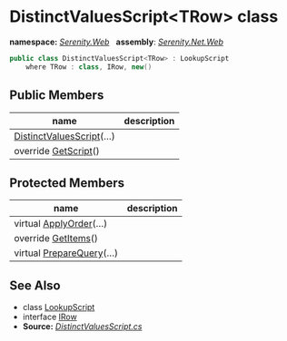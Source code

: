 # DistinctValuesScript&lt;TRow&gt; class
**namespace:** *[Serenity.Web](../README.md#serenity.web-namespace)*   **assembly**: *[Serenity.Net.Web](../README.md)*

```csharp
public class DistinctValuesScript<TRow> : LookupScript
    where TRow : class, IRow, new()
```

## Public Members

| name | description |
| --- | --- |
| [DistinctValuesScript](DistinctValuesScript-1/DistinctValuesScript.md)(…) |  |
| override [GetScript](DistinctValuesScript-1/GetScript.md)() |  |

## Protected Members

| name | description |
| --- | --- |
| virtual [ApplyOrder](DistinctValuesScript-1/ApplyOrder.md)(…) |  |
| override [GetItems](DistinctValuesScript-1/GetItems.md)() |  |
| virtual [PrepareQuery](DistinctValuesScript-1/PrepareQuery.md)(…) |  |

## See Also

* class [LookupScript](LookupScript.md)
* interface [IRow](../Serenity.Net.Entity/../Serenity.Data/IRow.md)
* **Source:** *[DistinctValuesScript.cs](https://github.com/serenity-is/Serenity/blob/master/src/Serenity.Net.Web/DynamicScript/DynamicScriptTypes/DistinctValuesScript.cs)*
